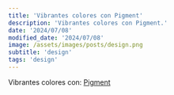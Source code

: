 ```yaml
---
title: 'Vibrantes colores con Pigment'
description: 'Vibrantes colores con Pigment.'
date: '2024/07/08'
modified_date: '2024/07/08'
image: /assets/images/posts/design.png
subtitle: 'design'
tags: 'design'
---
```


Vibrantes colores con: [Pigment](https://pigment.shapefactory.co/)
